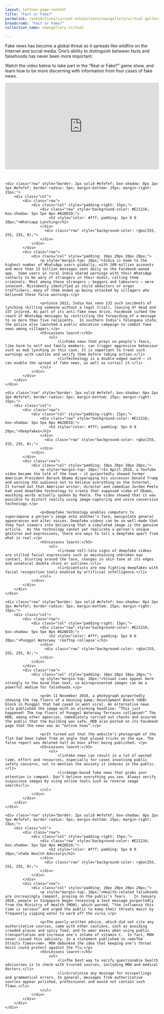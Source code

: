 ```yaml
---
layout: leftnav-page-content
title: "Fact or Fake?"
permalink: /exhibitions/current-exhibitions/newsgallery/virtual-gallery/fact-or-fake/
breadcrumb: "Fact or Fake?"
collection_name: newsgallery-virtual

---
```


<div class="sgds-container" style="margin-bottom: 40px;">
<p>Fake news has become a global threat as it spreads like wildfire on the Internet and social media.  One’s ability to distinguish between facts and falsehoods has never been more important.</p>
<p>Watch the video below to take part in the “Real or Fake?” game show, and learn how to be more discerning with information from four cases of fake news.</p>

<style>.embed-container { position: relative; padding-bottom: 56.25%; height: 0; overflow: hidden; max-width: 100%; } .embed-container iframe, .embed-container object, .embed-container embed { position: absolute; top: 0; left: 0; width: 100%; height: 100%; }</style><div class="embed-container"><iframe src="https://www.youtube.com/embed/QILiHiTD3uc" frameborder="0" allowfullscreen></iframe></div>
    
</div>

<div class="sgds-container">

    <div class="row" style="border: 2px solid #efefef; box-shadow: 0px 2px 3px #efefef; border-radius: 5px; margin-bottom: 25px; margin-right: 15px;">
        <div class="col">
            <div class="row">
                <div class="col" style="padding-right: 15px;">  
                    <div class="row" style="background-color: #E21216; box-shadow: 5px 5px 0px #A20D10;">
                        <h2 style="color: #fff; padding: 5px 0 0 20px;">Whatsapp Lynching</h2>
                    </div>            
                      <div class="row" style="background-color: rgba(255, 255, 255, 0);">
                    </div>        
                </div>
            </div>
            <div class="row">
                <div class="col" style="padding: 10px 20px 20px 20px;">
                    <p style="margin-top: 10px;">India is home to the highest number of WhatsApp users globally, with 200 million accounts and more than 13 billion messages sent daily on the Facebook-owned app.  Some users in rural India shared warnings with their WhatsApp contacts to be wary of strangers in their midst, calling them criminals. Most among these strangers – beggars and labourers – were innocent. Mistakenly identified as child abductors or organ traffickers, many of them ended up being attacked by villagers who believed these false warnings.</p>
 
                    <p>Since 2012, India has seen 132 such incidents of lynching (killing someone without a legal trial), leaving 47 dead and 337 injured. As part of its anti-fake news drive, Facebook curbed the reach of WhatsApp messages by restricting the forwarding of a message to no more than five recipients.  In southern India’s Telangana state, the police also launched a public education campaign to combat fake news among villagers.</p>
                    <h5>Lessons learnt:</h5>
                        <ul>
                            <li>Fake news that preys on people’s fears, like harm to self and family members, can trigger aggressive behaviour such as mob lynching in this case. It is important to treat such warnings with caution and verify them before taking action.</li>
                            <li>Technology is a double-edged sword – it can enable the spread of fake news, as well as curtail it.</li>
                    </ul>
                </div>
            </div>
        </div>
    </div>    
    
    <div class="row" style="border: 2px solid #efefef; box-shadow: 0px 2px 3px #efefef; border-radius: 5px; margin-bottom: 25px; margin-right: 15px;">
        <div class="col">
            <div class="row">
                <div class="col" style="padding-right: 15px;">  
                    <div class="row" style="background-color: #E21216; box-shadow: 5px 5px 0px #A20D10;">
                        <h2 style="color: #fff; padding: 5px 0 0 20px;">Deepfakes</h2>
                    </div>            
                      <div class="row" style="background-color: rgba(255, 255, 255, 0);">
                    </div>        
                </div>
            </div>
            <div class="row">
                <div class="col" style="padding: 10px 20px 20px 20px;">
                    <p style="margin-top: 10px;">In April 2018, a YouTube video became the talk of the town – it purportedly showed former American President Barack Obama disparaging his successor Donald Trump and warning the audience not to believe everything on the Internet.  It turned out that American writer, director and comedian Jordan Peele had used deepfake technology to create that supposed video of Obama, mouthing words actually spoken by Peele. The video showed that it was possible to distort reality using image-capturing and voice conversion technology.</p>
 
                    <p>Deepfake technology enables computers to superimpose a person’s image onto another’s face, manipulate general appearances and alter voices. Deepfake videos can be so well-made that they fool viewers into believing that a simulated image is the genuine article.  As the technology cannot yet replicate a person’s unique gestures and expressions, there are ways to tell a deepfake apart from what is real.</p>
                    <h5>Lessons learnt:</h5>
                        <ul>
                            <li>Some tell-tale signs of deepfake videos are stilted facial expressions such as maintaining unbroken eye contact, blurring around the face, changes in skin tone at its edges and unnatural double chins or outlines.</li>
                            <li>Scientists are now fighting deepfakes with facial recognition tools enabled by artificial intelligence.</li>
                    </ul>
                </div>
            </div>
        </div>
    </div>    
    
    <div class="row" style="border: 2px solid #efefef; box-shadow: 0px 2px 3px #efefef; border-radius: 5px; margin-bottom: 25px; margin-right: 15px;">
        <div class="col">
            <div class="row">
                <div class="col" style="padding-right: 15px;">  
                    <div class="row" style="background-color: #E21216; box-shadow: 5px 5px 0px #A20D10;">
                        <h2 style="color: #fff; padding: 5px 0 0 20px;">Punggol Waterway 'rooftop collapse'</h2>
                    </div>            
                      <div class="row" style="background-color: rgba(255, 255, 255, 0);">
                    </div>        
                </div>
            </div>
            <div class="row">
                <div class="col" style="padding: 10px 20px 20px 20px;">
                    <p style="margin-top: 10px;">Visual cues appeal more strongly to the mind than text, so misrepresented images can be a powerful medium for falsehoods.</p>
                    
                    <p>On 11 November 2016, a photograph purportedly showing the top floors of a Housing &amp; Development Board (HDB) block in Punggol that had caved in went viral. An alternative news site published the image with an alarming headline: “This just happened! The top floors of Punggol Waterway Terraces collapsed!” The HDB, among other agencies, immediately carried out checks and assured the public that the building was safe. HDB also posted on its Facebook page that the news was an “online hoax”.</p>
 
                    <p>It turned out that the website’s photograph of the flat had been taken from an angle that played tricks on the eye. The false report was deleted half an hour after being published. </p>
                    <h5>Lessons learnt:</h5>
                        <ul>
                            <li>Fake news can result in a lot of wasted time, effort and resources, especially for cases involving public safety concerns, not to mention the anxiety it induces in the public.</li>
                            <li>Image-based fake news that grabs your attention is rampant. Don’t believe everything you see. Always verify suspicious images by using online tools such as reverse image search</li>
                    </ul>
                </div>
            </div>
        </div>
    </div>    
    
    <div class="row" style="border: 2px solid #efefef; box-shadow: 0px 2px 3px #efefef; border-radius: 5px; margin-bottom: 25px; margin-right: 15px;">
        <div class="col">
            <div class="row">
                <div class="col" style="padding-right: 15px;">  
                    <div class="row" style="background-color: #E21216; box-shadow: 5px 5px 0px #A20D10;">
                        <h2 style="color: #fff; padding: 5px 0 0 20px;">Fake Health Advisory</h2>
                    </div>            
                      <div class="row" style="background-color: rgba(255, 255, 255, 0);">
                    </div>        
                </div>
            </div>
            <div class="row">
                <div class="col" style="padding: 10px 20px 20px 20px;">
                    <p style="margin-top: 10px;">Health-related falsehoods are increasingly rampant, preying on the public’s fears.   In January 2020, people in Singapore began receiving a text message purportedly from the Ministry of Health (MOH), which warned, “the influenza this time is serious” and urged the public to keep their throats moist by frequently sipping water to ward off the virus.</p>
                    
                    <p>The poorly written advice, which did not cite any authoritative sources, came with other cautions, such as avoiding crowded places and spicy food, and to wear masks when using public transportation and increase one’s intake of vitamin C.  In fact, MOH never issued this advisory. In a statement published in <em>The Straits Times</em>, MOH debunked the idea that keeping one’s throat moist could protect against the flu.</p>
                    <h5>Lessons learnt:</h5>
                        <ul>
                            <li>The best way to verify questionable health advisories is to check with trusted sources, including MOH and medical doctors.</li>
                            <li>Scrutinise any message for misspellings and grammatical errors. In general, messages from authoritative sources appear polished, professional and would not contain such flaws.</li>
                    </ul>
                </div>
            </div>
        </div>
    </div>

</div>


